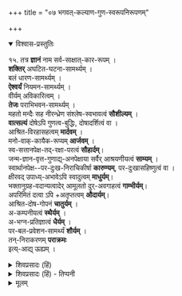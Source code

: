 +++
title = "०७ भगवत्-कल्याण-गुण-स्वरूपनिरूपणम्"

+++

<details open><summary>विश्वास-प्रस्तुतिः</summary>

१५. तत्र **ज्ञानं** नाम सर्व-साक्षात्-कार-रूपम् ।  
**शक्तिर्** अघटित-घटना-सामर्थ्यम् ।  
बलं धारण-सामर्थ्यम् ।  
**ऐश्वर्यं** नियमन-सामर्थ्यम् ।  
वीर्यम् अविकारित्वम् ।  
**तेजः** पराभिभवन-सामर्थ्यम् ।  
महतो मन्दैः सह नीरन्ध्रेण संश्लेष-स्वभावत्वं **सौशील्यम्** ।  
**वात्सल्यं** दोषेऽपि गुणत्व-बुद्धिः, दोषादर्शित्वं वा ।  
आश्रित-विरहासहत्वम् **मार्दवम्** ।  
मनो-वाक्-कायैक-रूप्यम् **आर्जवम्** ।  
स्व-सत्तानपेक्ष-तद्-रक्षा-परत्वं **सौहार्दम्**।  
जन्म-ज्ञान-वृत्त-गुणाद्य्-अनपेक्षाया सर्वैर् आश्रयणीयत्वं **साम्यम्** ।  
स्वार्थानपेक्ष--पर-दुःख-निराचिकीर्षा **कारुण्यम्**, पर-दुःखासहिष्णुत्वं वा ।  
क्षीरवद् उपाध्य्-अभावेऽपि स्वादुत्वम् **माधुर्यम्**।  
भक्तानुग्रह-वदान्यत्वादेर् आमूलतो दुर्-अवगाहत्वं **गाम्भीर्यम्**।  
अपरिमितं दत्वा ऽपि +अतृप्तत्वम् **औदार्यम्**।  
आश्रित-दोष-गोपनं **चातुर्यम्** ।  
अ-कम्पनीयत्वं **स्थैर्यम्** ।  
अ-भग्न-प्रतिज्ञात्वं **धैर्यम्** ।  
पर-बल-प्रवेशन-सामर्थ्यं **शौर्यम्** ।  
तन्-निराकरणम् **पराक्रमः**  
इत्य्-आद्य् ऊह्यम् ।
</details>

<details><summary>शिवप्रसादः (हिं)</summary>

अनुवाद -  
सभी वस्तुओं का साक्षात्कारस्वरूप ही **ज्ञान** है ।  
अशक्य कार्यों को भी करने का सामर्थ्यं रूप **शक्ति** है ।  
धारण करने के सामर्थ्य को **बल** कहते हैं । [[१३२]]  
नियन्त्रण करने के सामर्थ्य को **ऐश्वर्य** कहते हैं ।  
विकारराहित्य को **वीर्य** कहते हैं ।  
शत्रुओं को अभिभूत कर देने के सामर्थ्य को **तेज** कहते हैं ।  
महान् पुरुष का, बिना किसी दुराव, के नीच व्यक्तियों से मिलना ही **सौशील्य** कहलाता है ।  
वात्सल्य-भाजन के दोषों को भी गुण रूप से देखना ही **वात्सल्य** है, अथवा वात्सल्यास्पद के दोषों को न देखना ही वात्सल्य है ।  
अपने आश्रित जीवों के वियोग को न सह सकने को ही **मार्दव** कहते हैं ।  
मन, वाणी तथा शरीर से एकसमान व्यवहार करने के गुण को **आर्जव** कहते हैं ।  
अपनी सत्ता की परवाह किये बिना  
अपने सुहृद् की रक्षा करना ही **सौहार्द** कहलाता है । निवास, चरित्र तथा गुण आदि पर ध्यान न देकर सब लोगों को समान रूप से आश्रय प्रदान करना ही साम्य कहलाता है । बिना किसी स्वार्थं के दूसरों के दुःख को दूर करने की इच्छा को ही कारुण्य कहते हैं, अथवा दूसरे को दुःखी देखकर स्वयम् दुःखी होने की क्रिया को कारुण्य कहा जाता है । जिस प्रकार दुग्ध स्वभावतः बिना किसी उपाय के ही मीठा होता है, उसी प्रकार स्वभावतः सबों के प्रति मधुर व्यवहार करने के गुण को माधुर्य कहते हैं । भक्तों पर निस्सीम रूप से अनुग्रह तथा वदान्यता का प्रदर्शन ही गाम्भीर्य कहलाता है । निस्सीम मात्रा में प्रदान करके तृप्त नहीं होने के स्वभाव को औदार्य कहते हैं । अपने आश्रित जीवों के दोषों 
को छिपाने के स्वभाव को चातुर्य कहते हैं । न घबराने के स्वभाव को स्थैर्य कहते हैं । अपनी प्रतिज्ञा को कभी विफल न होने के स्वभाव को धैर्य कहते हैं । शत्रु की सेना में प्रवेश कर जाने के स्वभाव को शौर्य कहते हैं । शत्रु की सेना का वध कर देने के स्वभाव को पराक्रम कहते हैं । इसी प्रकार अन्य गुणों को भी जानना चाहिए । 

</details>

<details><summary>शिवप्रसादः (हिं) - तिप्पनी</summary>

श्रीभगवान् के कुछ दिव्य गुणों की व्याख्या 

भा० प्र० –  
इस अनुच्छेद में यतीन्द्रमतदीपिकाकार श्रीभगवान् के गुणों की व्याख्या करते हैं ।  
श्रीभगवान् के सभी गुण दिव्य हैं,  
अतएव उनसे किसी भी जीव का अकल्याण नहीं होता,  
अतएव श्रीभगवान् के गुणों को कल्याण गुण कहते हैं ।  
श्रीभगवान् के जितने भी गुण हैं,  
वे उनके ज्ञान तथा शक्ति नामक गुण के परिणामभूत है ।  
इसीलिए श्रीभगवान् के गुणों का कण्ठरव से वर्णन करती हुई श्रुति कहती है-  

> 'यः सर्वज्ञः सर्ववित् ।  
परास्य शक्तिर्विविधैव श्रूयते  
स्वाभाविकी ज्ञानबलक्रिया च ।' 

अर्थात् 

> जो परमात्मा सर्वज्ञ एवं सर्ववेत्ता हैं ।  
अर्थात् श्रीभगवान् सभी वस्तुओं का सामान्य रूप से तथा विशेष रूप से साक्षात्कार करते हैं ।  
श्रीभगवान् की अनेक प्रकार की पराशक्तियाँ सुनी जाती हैं।  
उनकी ज्ञान तथा बल की क्रियाएँ स्वाभाविक हैं । 

परमात्मा की सर्वज्ञता एवं सर्वशक्तिमत्ता ही  
उनके अनन्तानन्त केल्याणकारी गुणों के रूप में परिणत होती हैं ।  
श्रीभगवान् के कुछ कल्याणकारी गुणों का स्वरूप निम्न प्रकार का है- 


( १ ) ज्ञान --- इस गुण के कारण श्रीभगवान् सभी वस्तुओं का सर्वदा साक्षात्कार करते रहते हैं । इसीलिए वे सर्वज्ञ कहे जाते हैं ।[[१३३]]

( २ ) शक्ति - अपने से भिन्न सभी असम्भव कार्यों को करने के सामर्थ्य को शक्ति कहते हैं । अतएव श्रीभगवान् सर्वशक्तिमान हैं । 

( ३ ) बल - इसी गुण के कारण श्रीभगवान् बिना किसी प्रयास के ही स्वेतर समस्त वस्तुओं को धारण करते हैं । 

( ४ ) ऐश्वर्य – इस गुण के ही कारण श्रीभगवान् स्वेतर समस्त वस्तुओं का नियमन करते हैं । श्रुति भी कहती हैं— 'एतस्य वा क्षरस्य प्रशासने गार्गि सूर्याचन्द्र- मसौ विधृतौ तिष्ठतः ।' अर्थात् - हे गार्गि ! इस परमात्मा के ही प्रशासन में रहकर सूर्य-चन्द्रमा आदि सम्पूर्ण जगत् नियन्त्रित होता है । 

(५) वीर्य - अविकारिकत्व को ही वीर्यं कहते हैं । वीर्य नामक गुण के कारण श्रीभगवान् सम्पूर्ण जगत् के उपादानकारण होकर भी बिना किसी विकार के ज्यों के त्यों बने रहते हैं । श्रीभगवान् को सम्पूर्ण जगत् का अभिन्ननिमित्तोपादानकारण बतलाती हुई श्रुति कहती है- 'सदेव सोम्येदमग्र आसीदेकमेवाद्वितीयः' अर्थात् हे सोमरस पानार्ह सच्छिष्य ! सृष्टि से पूर्व यह जगत् केवल एक तथा अद्वितीय सत्शब्दवाच्य परमात्मस्वरूप था । सत्शब्दवाच्य परमात्मा को एकमेव बतलाकर उसे जगत् का उपादानकारण तथा अद्वितीय शब्द से निमित्तकारण बतलाया गया है । 

( ६ ) तेज - शत्रुओं को प्रभावहीन बना देने की शक्ति का नाम तेज है । अपने इसी गुण के कारण श्रीभगवान् रावणादि जैसे शत्रुओं को भी प्रभावहीन बना देते हैं । भगवान् के पराक्रम का पता लगाने की इच्छा से आये हुए रावण को भगवान् अपने बाणों से इतना मारते हैं कि वह घबराकर अपने हाथ के कटे धनुष-खण्डों को फेंक देता है तथा लड़ाई के मैदान से भाग जाता है । इस दृश्य का वर्णन करते हुए महर्षि वाल्मीकि कहते हैं-

> 'यो वज्रपाताशनिसन्निपातान्न चुक्षुभे नापि चचाल राजा । 
स रामबाणाभिहतो भृशार्तः चचाल चापं च मुमोच वीरः ॥' 

( ७ ) सौशील्य – जब महान् व्यक्ति भी अपनी महत्ता की परवाह न करके बिना किसी भेदभाव के किसी छोटे से छोटे व्यक्ति को भी अपना लेता है, तो उसके उस गुण को सौशील्य कहते हैं । सौशील्य नामक गुण के ही कारण भगवान् गुहराज तथा शबरी को भी अपना लेते हैं । निषादराज को अपना सखा बनाते हैं । सुग्रीव को अपना मित्र बनाते हैं । 

( ८ ) वात्सल्य - वात्सल्य उस गुण को कहते हैं, जिसके कारण वात्सल्य-भाजन के दोषों की प्रतीति भी नहीं होती है अथवा उसके दोष भी गुण रूप से प्रतीत होने लगते हैं । वात्सल्य नामक गुण के ही कारण श्रीभगवान् अपने भक्तों के दोषों को नहीं देखते हैं । 'सुग्रीव के द्वारा दोषों के बतलाए जाने पर भी भगवान् विभीषण के विषय में कहते हैं— 'दोषो यद्यपि तस्य स्यात् सतामेतद् विगर्हितम् ।' यद्यपि विभीषण में दोष हो सकते हैं, किन्तु दोषी को शरण में लेने में कोई आपत्ति नहीं है । भगवान् का [[१३४]] यह स्वभाव है कि वे अपने आश्रित जीवों के दोषों को देखते ही नहीं है । उसके दोष भी गुण के रूप में देखने लगते हैं । 

( ९ ) मार्दव - अपने आश्रित जीवों के वियोग को न सह सकने को मार्दव कहते हैं । यामुनाचार्य स्तोत्ररत्न में कहते हैं - 'क्षणेऽपि ते यद्विरोऽतिदुःसह ।' अर्थात् जिन आश्रित जीवों का क्षणभर का भी वियोग आपके लिए असह्य हो जाता है । अथवा अपराधी जीवों के द्वारा भी सहसा समाश्रयणीय हो सकने के गुण को मार्दव कहते हैं । श्रीभगवान् ने रावण से स्वयम् कहा- हे रावण ! यदि तुम सीता को लेकर मेरी शरण में नहीं आते हो तो मैं अपने इन तीक्ष्ण बाणों से इस पृथिवी को राक्षस - विहीन बना दूँगा । तथाहि- 

> 'अराक्षसमिमं लोकं कर्तास्मि निशितैः शरैः ।  
न चेच्छरणमभ्येषि मामुपादाय मैथिलीम् ॥' 

(१०) आर्जव - आश्रित जीवों के प्रति शरीर, वाणी तथा मन से एकसमान व्यवहार करने को आर्जव कहते हैं । अथवा आश्रित जीवों की इच्छा के अनुसार कार्य करने को आर्जव कहते हैं । भगवान् राम सीताजी से अरण्यकाण्ड में कहते हैं- 

> 'अप्यहं जीवितं जह्यां त्वां वा सीते ! सलक्ष्मणाम् ।  
न तु प्रतिज्ञां संश्रुत्य ब्राह्मणेभ्यो विशेषतः ॥' 

अर्थात 

> हे सीते ! मैं अपना जीवन त्याग सकता हूँ, लक्ष्मण तथा तुमको त्याग सकता हूँ, किन्तु खासकर ब्राह्मणों के समक्ष कोई प्रतिज्ञा करके उस प्रतिज्ञा को नहीं छोड़ सकता हूँ । 


(११) सौहार्द - अपनी सत्ता की परवाह न करके अपने आश्रित जीवों की रक्षा करने के स्वभाव को सौहार्द करते हैं । अपने इसी गुण के कारण श्रीभगवान् अपने को बड़ी से बड़ी विपत्ति में भी डालकर अपने शरणागत जीवों की रक्षा करते हैं । अथवा स्वभावतः सभी जीवों का हितैषी होना भगवान् का सौहार्द गुण है । 


( १२ ) साम्य - इसी गुण के कारण श्रीभगवान् अपने आश्रित जीवों के वंश, निवास, गुण तथा आचरण पर ध्यान दिए बिना ही सभी शरणागत जीवों को अपना लेते हैं । श्रीभगवान् के इस साम्य गुण की ओर ही निर्देश करते हुए शरणेच्छु विभी- षण कहते हैं- 

'निवेदयत मां क्षिप्रं विभीषणमुपस्थितम् ।  
सर्वलोकशरण्याय राघवाय महात्मने । ' 

अर्थात् आप लोग शीघ्र ही सम्पूर्ण लोकों के रक्षक भगवान् राम से बतला दें कि विभीषण शरणागत होने के लिए आया है । 'सर्वलोकशरण्य' कहकर बतलाया गया है कि श्रीभगवान् तीनों लोकों के स्वाभाविक हितैषी हैं । [[१३५]]


(१३) कारुण्य - बिना किसी स्वार्थ के अपने आश्रित जीवों के दुःखों को दूर करने की इच्छा को कारुण्य कहते हैं । जीवों के दुःखों को दूर करने की इच्छा से श्रीभगवान् तत् तत् अवतारों को धारण करके रावण-कंसादि राक्षसों का निवर्हण करके देवताओं के दुःख को दूर करते हैं । अथवा अपने आश्रित जीवों के दुःख को न सह सकने को ही करुणा कहते हैं । इस करुणा से ही प्रेरित होकर भगवान् आपद्ग्रस्त गजराज का ढांढस बँधाते हुए कहते हैं-' मा भैषीः' डरो मत, डरो मत । अथवा अपने आश्रित जीवों को दुःखी देखकर स्वयम् दुःखी होने के स्वभाव को करुणा कहते हैं । श्रीराम के इस गुण का उद्घोष करते हुए सामन्तों ने महाराज दशरथ से कहा- 'व्यसनेषु मनुष्याणां भृशं भवति दुःखितः ।' अर्थात् अपने आश्रित जीवों को विपद्ग्रस्त देखकर श्रीराम अत्यन्त दुःखी होते हैं । 


(१४) माधुर्य – जिस प्रकार दुग्ध स्वभावतः सभी के लिए मधुर होता है, उसी प्रकार भगवान् स्वभावतः सभी के लिए मधुर हैं; यही उनका माधुर्य नामक गुण है । श्रीभगवान् के स्वाभाविक माधुर्य की ओर ही निर्देश करती हुई श्रुति कहती है- 'रसो वै सः' ( तै० आ० ८ ) । अर्थात् निश्चय ही परमात्मा रसस्वरूप है । भोग्य- तमत्व के ही कारण उसकी रसनीयता है । 'आनन्दं ब्रह्म' श्रुति परमात्मा को आनन्द- स्वरूप बतलाती है । गीता में स्वयम् भगवान् कहते हैं - 'प्रियो हि ज्ञानिनोऽत्यर्थमहं स च मम प्रियः ।' अर्थात् मैं ज्ञानी भक्तों को अत्यन्त प्रिय हूँ और वह भी मेरा प्रिय है। महर्षि वाल्मीकि कहते हैं-'रूपौदार्यगुणैः पुंसां दृष्टिचित्तापहारिणम्।' अर्थात् श्रीराम अपने रूप की उदारता तथा माधुर्यादि गुणों के कारण दर्शकों की दृष्टि तथा चित्त को चुरा लेने वाले हैं । गोपियों ने तो श्रीभगवान् को साक्षात् कामदेव के समान मनोज्ञ अनुभव किया – 'साक्षान्मन्मथमन्मथः ।' वे कामदेव के भी कामदेव हैं । 


[[1]]


(१५) गाम्भीर्यं भगवान् के द्वारा की जाने वाली अनुग्रह की उदारता का पूर्ण रूप से दुरवगाहं होना ही श्रीभगवान् की गम्भीरता है । द्रौपदी श्रीकृष्ण को 'गोविन्द - द्वारकावासीन्' कहकर रक्षार्थ पुकारा और श्रीभगवान् ने अपनी कृपा से द्रौपदी के वस्त्र को निर्मर्याद ढंग से बढ़ा दिया । पुनः पाण्डवों की हर प्रकार से रक्षा करके युधिष्ठिर को राजा भी बना दिए। इसके पश्चात् भी जब वे लौट रहे थे तो उनके मन में अपार क्षोभ था- 

> 'गोविन्देति यदाऽक्रन्दत्  
कृष्णा मां दूरवासिनम् ।  
ऋणप्रवृद्धमिव मे  
हृदयान् नापसर्पति ॥'

अर्थात् 

> दूरस्थ मुझे दौपदी ने जो सहायता के लिए गोविन्द कहकर पुकारा,  
> उसका क्षोभ आज भी मेरे हृदय में उसी प्रकार बढ़ा है,  
> जिस प्रकार किसी ऋणी को अपने अत्यन्त बढ़े हुए ऋण की चिन्ता होती है । 

यह श्रीभगवान् के निर्मर्याद अनुग्रह का निदर्शन है । [[१३६]]

(१६) औदार्य - आश्रित जीवों को अपरिमित वस्तुएँ प्रदान करके भी सन्तुष्ट न होना ही श्रीभगवान् की उदारता है । अपने इसी गुण के कारण श्रीभगवान् अकेले भी सभी जीवों की कामनाओं को पूर्ण करते हैं । 'एको बहूनां यो विदधाति कामान्' ( कठो० २।५।१८ ) । 


( १७ ) चातुर्य - अपने आश्रित जीवों के दोषों को छिपाने के गुण को चातुर्य कहते हैं । श्रीभगवान् भी अपने आश्रित जीवों के दोषों को छिपाते हैं । 


(१८) स्थर्य - भयभीत न होने के स्वभाव को स्थेयं कहते हैं । श्रीभगवान् कभी भयभीत नहीं होते । अथवा अपने निश्चय को न बदलने को स्थैर्य कहते हैं । इसीलिए सुग्रीवादि के कहने पर भी भगवान् अपने निश्चय पर अडिग रहते हुए कहते हैं- 'मित्रभावेन सम्प्राप्तं न त्यजेयं कथञ्चन ।' मित्र बनने की इच्छा से आए विभीषण को मैं किसी भी प्रकार नहीं त्याग सकता हूँ । 


( १९ ) धैर्य - अपनी प्रतिज्ञा को न टूटने देने का गुण धैर्य है । श्रीराम में ये गुण स्थान-स्थान पर दिखलायी देते हैं । 


( २० ) शौयं - बिना किसी भय के शत्रु की सेना में प्रवेश कर जाने के सामर्थ्य को शौर्य कहते हैं । श्रीराम बिना किसी भय के अकेले खर-दूषणादि की सेना में प्रवेश कर जाते हैं, यह उनका शौर्य है । 


( २१ ) पराक्रम - शत्रु की सेना में निश्शङ्क प्रवेश करके अपनी किसी प्रकार की बिना क्षति के शत्रु की सेना को विनष्ट कर देने वाले गुण को पराक्रम कहते हैं । श्रीराम ने रावण की महती सेना को अकेले ही विनष्ट कर दिया । ऐसा कार्य तो भगवान् श्रीमन्नारायण ही कर सकते हैं । निश्चय ही श्रीराम अखिलहेय प्रत्यनीक अखिल-कल्याण-गुणसागर श्रीमन्नारायण ही हैं; यह महर्षि वाल्मीकि कहते हैं- 

> 'यस्य विक्रममासाद्य राक्षसा निधनं गताः ।  
> तं मन्ये राघवं वीरं नारायणमनामयम् ॥' 

</details>


<details><summary>मूलम्</summary>

१५. तत्र ज्ञानं नाम सर्वसाक्षात्काररूपम् । शक्तिरघटितघटनासामर्थ्यम् । बलं धारणसामर्थ्यम् । ऐश्वर्यं नियमनसामर्थ्यम् । वीर्यमविकारित्वम् । तेजः पराभिभवनसामर्थ्यम् । महतो मन्दैः सह नीरन्ध्रेण संश्लेषस्वभावत्वं सौशील्यम् । वात्सल्यं दोषेऽपि गुणत्वबुद्धिः, दोषादर्शित्वं वा । आश्रितविरहासहत्वम् मार्दवम् । मनोवाक्कायैकरूप्यमार्जवम् । स्वसत्तानपेक्षत- द्रक्षापरत्वं सौहार्दम्। जन्मज्ञानवृत्तगुणाद्यनपेक्षाया सर्वैराश्रयणीयत्वं साम्यम् । स्वार्थानपेक्षपरदुःखनिराचिकीर्षा कारुण्यम्, परदुःखासहिष्णुत्वं वा । क्षीरवत् उपाध्यभावेऽपि स्वादुत्वम् माधुर्यम्। भक्तानुग्रहवदान्यत्वादेरामूलतो दुरवगाहत्वं गाम्भीर्यम्। अपरिमितं दत्वापि अतृप्तत्वमौदार्यम्। आश्रितदोषगोपनं चातुर्यम् । अकम्पनीयत्वं स्थैर्यम् । अभग्नप्रतिज्ञात्वं धैर्यम् । परबलप्रवेशनसामर्थ्य शौर्यम् । तन्निराकरणम् पराक्रमः इत्याद्यूह्यम् ।
</details>
